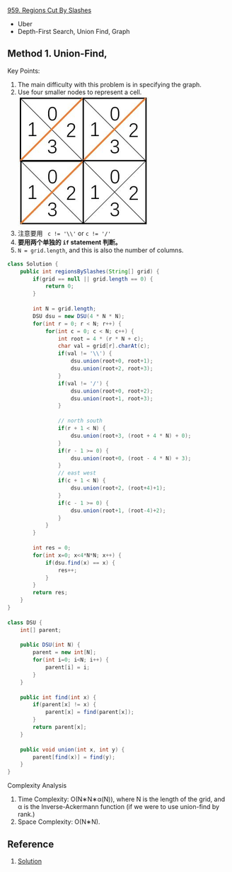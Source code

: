 [959. Regions Cut By Slashes](https://leetcode.com/problems/regions-cut-by-slashes/)

* Uber
* Depth-First Search, Union Find, Graph


## Method 1. Union-Find, 
Key Points:
1. The main difficulty with this problem is in specifying the graph.
2. Use four smaller nodes to represent a cell.
    ![](images/959_diagram_grid.jpg)
3. 注意要用 ` c != '\\'` or `c != '/'`
4. **要用两个单独的 `if` statement 判断。**
5. `N = grid.length`, and this is also the number of columns.

```java
class Solution {
    public int regionsBySlashes(String[] grid) {
        if(grid == null || grid.length == 0) {
            return 0;
        }
        
        int N = grid.length;
        DSU dsu = new DSU(4 * N * N);
        for(int r = 0; r < N; r++) {
            for(int c = 0; c < N; c++) {
                int root = 4 * (r * N + c);
                char val = grid[r].charAt(c);
                if(val != '\\') {
                    dsu.union(root+0, root+1);
                    dsu.union(root+2, root+3);
                }
                if(val != '/') {
                    dsu.union(root+0, root+2);
                    dsu.union(root+1, root+3);
                }
                
                // north south
                if(r + 1 < N) {
                    dsu.union(root+3, (root + 4 * N) + 0);
                }
                if(r - 1 >= 0) {
                    dsu.union(root+0, (root - 4 * N) + 3);
                }
                // east west
                if(c + 1 < N) {
                    dsu.union(root+2, (root+4)+1);
                }
                if(c - 1 >= 0) {
                    dsu.union(root+1, (root-4)+2);
                }
            }
        }
        
        int res = 0;
        for(int x=0; x<4*N*N; x++) {
            if(dsu.find(x) == x) {
                res++;
            }
        }
        return res;
    }
}

class DSU {
    int[] parent;
    
    public DSU(int N) {
        parent = new int[N];
        for(int i=0; i<N; i++) {
            parent[i] = i;
        }
    }
    
    public int find(int x) {
        if(parent[x] != x) {
            parent[x] = find(parent[x]);
        }
        return parent[x];
    }
    
    public void union(int x, int y) {
        parent[find(x)] = find(y);
    }
}
```
Complexity Analysis
1. Time Complexity: O(N∗N∗α(N)), where N is the length of the grid, and α is the Inverse-Ackermann function (if we were to use union-find by rank.)
2. Space Complexity: O(N∗N). 

## Reference
1. [Solution](https://leetcode.com/problems/regions-cut-by-slashes/solution/)
